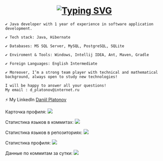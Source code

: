 <!--
**DaniilPLatonov/DaniilPLatonov** is a ✨ _special_ ✨ repository because its `README.md` (this file) appears on your GitHub profile.

Here are some ideas to get you started:

- 🔭 I’m currently working on ...
- 🌱 I’m currently learning ...
- 👯 I’m looking to collaborate on ...
- 🤔 I’m looking for help with ...
- 💬 Ask me about ...
- 📫 How to reach me: ...
- 😄 Pronouns: ...
- ⚡ Fun fact: ...
-->
 
<h1 align="center"><a href="https://git.io/typing-svg"><img src="https://readme-typing-svg.demolab.com?font=Fira+Code&size=24&pause=1000&color=000000&width=435&lines=Hi+there%2C+I'm+Daniil" alt="Typing SVG" /></a> 
</h1>


    ✔️ Java developer with 1 year of experience in software application development. 

    ✔️ Tech stack: Java, Hibernate

    ✔️ Databases: MS SQL Server, MySQL, PostgreSQL, SQLite
    
    ✔️ Enviroment & Tools: Windows, Intellij IDEA, Ant, Maven, Gradle
    
    ✔️ Foreign Languages: English Intermediate

    ✔️ Moreover, I’m a strong team player with technical and mathematical background, always open to study new technologies!

    I will be happy to answer all your questions! 
    My email : d_platonov@internet.ru
   ⚡ My LinkedIn [Daniil Platonov](https://www.linkedin.com/in/daniil-platonov-589872263)
    

Карточка профиля: 
![](https://github-profile-summary-cards.vercel.app/api/cards/profile-details?username=DaniilPlatonov&theme=dracula)

Статистика языков в коммитах:
![](https://github-profile-summary-cards.vercel.app/api/cards/most-commit-language?username=DaniilPlatonov&theme=dracula)

Статистика языков в репозиториях:
![](https://github-profile-summary-cards.vercel.app/api/cards/repos-per-language?username=DaniilPlatonov&theme=dracula)

Статистика профиля:
![](https://github-profile-summary-cards.vercel.app/api/cards/stats?username=DaniilPlatonov&theme=dracula)

Данные по коммитам за сутки:
![](https://github-profile-summary-cards.vercel.app/api/cards/productive-time?username=DaniilPlatonov&theme=dracula)

